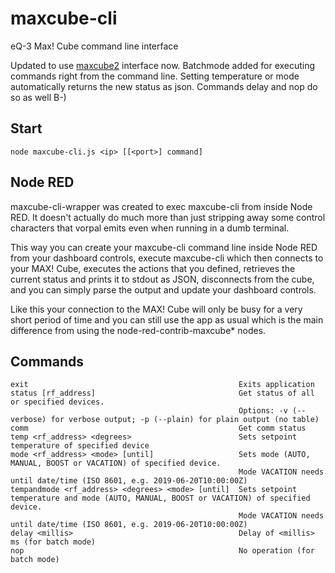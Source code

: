 maxcube-cli
=======

eQ-3 Max! Cube command line interface

Updated to use [maxcube2](https://github.com/normen/maxcube2) interface now.
Batchmode added for executing commands right from the command line.
Setting temperature or mode automatically returns the new status as json.
Commands delay and nop do so as well B-)


## Start
```
node maxcube-cli.js <ip> [[<port>] command]
```

## Node RED
maxcube-cli-wrapper was created to exec maxcube-cli from inside Node RED. It doesn't actually do much more than just stripping away some control characters that vorpal emits even when running in a dumb terminal.

This way you can create your maxcube-cli command line inside Node RED from your dashboard controls, execute maxcube-cli which then connects to your MAX! Cube, executes the actions that you defined, retrieves the current status and prints it to stdout as JSON, disconnects from the cube, and you can simply parse the output and update your dashboard controls.

Like this your connection to the MAX! Cube will only be busy for a very short period of time and you can still use the app as usual which is the main difference from using the node-red-contrib-maxcube* nodes.

## Commands
    exit                                               Exits application
    status [rf_address]                                Get status of all or specified devices.
                                                       Options: -v (--verbose) for verbose output; -p (--plain) for plain output (no table)
    comm                                               Get comm status
    temp <rf_address> <degrees>                        Sets setpoint temperature of specified device
    mode <rf_address> <mode> [until]                   Sets mode (AUTO, MANUAL, BOOST or VACATION) of specified device.
                                                       Mode VACATION needs until date/time (ISO 8601, e.g. 2019-06-20T10:00:00Z)
    tempandmode <rf_address> <degrees> <mode> [until]  Sets setpoint temperature and mode (AUTO, MANUAL, BOOST or VACATION) of specified device.
                                                       Mode VACATION needs until date/time (ISO 8601, e.g. 2019-06-20T10:00:00Z)
    delay <millis>                                     Delay of <millis> ms (for batch mode)
    nop                                                No operation (for batch mode)
